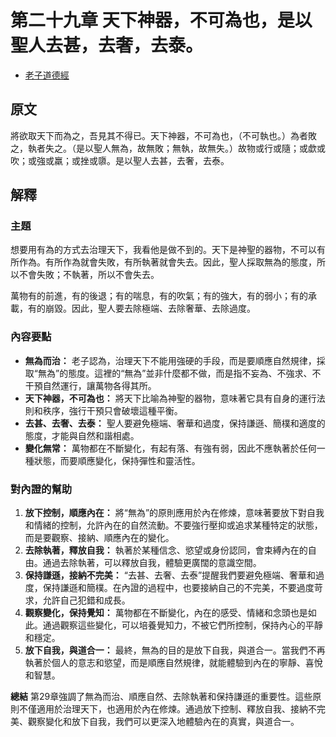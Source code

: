 # 第二十九章 天下神器，不可為也，是以聖人去甚，去奢，去泰。

- [老子道德經](https://www.daodejing.org/)


## 原文
將欲取天下而為之，吾見其不得已。天下神器，不可為也，（不可執也。）為者敗之，執者失之。（是以聖人無為，故無敗；無執，故無失。）故物或行或隨；或歔或吹；或強或羸；或挫或隳。是以聖人去甚，去奢，去泰。


## 解釋
### 主題
想要用有為的方式去治理天下，我看他是做不到的。天下是神聖的器物，不可以有所作為。有所作為就會失敗，有所執著就會失去。因此，聖人採取無為的態度，所以不會失敗；不執著，所以不會失去。

萬物有的前進，有的後退；有的喘息，有的吹氣；有的強大，有的弱小；有的承載，有的崩毀。因此，聖人要去除極端、去除奢華、去除過度。

### 內容要點
*   **無為而治：** 老子認為，治理天下不能用強硬的手段，而是要順應自然規律，採取“無為”的態度。這裡的“無為”並非什麼都不做，而是指不妄為、不強求、不干預自然運行，讓萬物各得其所。
*   **天下神器，不可為也：** 將天下比喻為神聖的器物，意味著它具有自身的運行法則和秩序，強行干預只會破壞這種平衡。
*   **去甚、去奢、去泰：** 聖人要避免極端、奢華和過度，保持謙遜、簡樸和適度的態度，才能與自然和諧相處。
*   **變化無常：** 萬物都在不斷變化，有起有落、有強有弱，因此不應執著於任何一種狀態，而要順應變化，保持彈性和靈活性。

### 對內證的幫助
1.  **放下控制，順應內在：** 將“無為”的原則應用於內在修煉，意味著要放下對自我和情緒的控制，允許內在的自然流動。不要強行壓抑或追求某種特定的狀態，而是要觀察、接納、順應內在的變化。
2.  **去除執著，釋放自我：** 執著於某種信念、慾望或身份認同，會束縛內在的自由。通過去除執著，可以釋放自我，體驗更廣闊的意識空間。
3.  **保持謙遜，接納不完美：** “去甚、去奢、去泰”提醒我們要避免極端、奢華和過度，保持謙遜和簡樸。在內證的過程中，也要接納自己的不完美，不要過度苛求，允許自己犯錯和成長。
4.  **觀察變化，保持覺知：** 萬物都在不斷變化，內在的感受、情緒和念頭也是如此。通過觀察這些變化，可以培養覺知力，不被它們所控制，保持內心的平靜和穩定。
5.  **放下自我，與道合一：** 最終，無為的目的是放下自我，與道合一。當我們不再執著於個人的意志和慾望，而是順應自然規律，就能體驗到內在的寧靜、喜悅和智慧。

**總結**
第29章強調了無為而治、順應自然、去除執著和保持謙遜的重要性。這些原則不僅適用於治理天下，也適用於內在修煉。通過放下控制、釋放自我、接納不完美、觀察變化和放下自我，我們可以更深入地體驗內在的真實，與道合一。